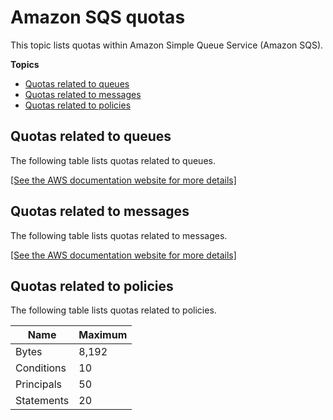 # Amazon SQS quotas<a name="sqs-quotas"></a>

This topic lists quotas within Amazon Simple Queue Service \(Amazon SQS\)\.

**Topics**
+ [Quotas related to queues](#quotas-queues)
+ [Quotas related to messages](#quotas-messages)
+ [Quotas related to policies](#quotas-policies)

## Quotas related to queues<a name="quotas-queues"></a>

The following table lists quotas related to queues\.

[\[See the AWS documentation website for more details\]](http://docs.aws.amazon.com/AWSSimpleQueueService/latest/SQSDeveloperGuide/sqs-quotas.html)

## Quotas related to messages<a name="quotas-messages"></a>

The following table lists quotas related to messages\.

[\[See the AWS documentation website for more details\]](http://docs.aws.amazon.com/AWSSimpleQueueService/latest/SQSDeveloperGuide/sqs-quotas.html)

## Quotas related to policies<a name="quotas-policies"></a>

The following table lists quotas related to policies\.


| Name | Maximum | 
| --- | --- | 
| Bytes | 8,192 | 
| Conditions | 10 | 
| Principals | 50 | 
| Statements | 20 | 